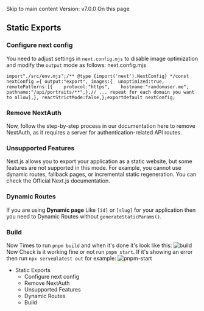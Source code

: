 Skip to main content
Version: v7.0.0
On this page
## Static Exports​
### Configure next config​
You need to adjust settings in `next.config.mjs` to disable image optimization and modify the `output` mode as follows:
next.config.mjs
```
import"./src/env.mjs";/** @type {import('next').NextConfig} */const nextConfig ={ output:"export", images:{  unoptimized:true,  remotePatterns:[{    protocol:"https",    hostname:"randomuser.me",    pathname:"/api/portraits/**",},// ... repeat for each domain you want to allow],}, reactStrictMode:false,};exportdefault nextConfig;
```

### Remove NextAuth​
Now, follow the step-by-step process in our documentation here to remove NextAuth, as it requires a server for authentication-related API routes.
### Unsupported Features​
Next.js allows you to export your application as a static website, but some features are not supported in this mode. For example, you cannot use dynamic routes, fallback pages, or incremental static regeneration. You can check the Official Next.js documentation.
### Dynamic Routes​
If you are using **Dynamic page** Like `[id]` or `[slug]` for your application then you need to Dynamic Routes without `generateStaticParams()`.
### Build​
Now Times to run `pnpm build` and when it's done it's look like this:
![build](https://isomorphic-doc.vercel.app/assets/images/build-3101e4fed0bbb4aafdea6f860b6a76d6.png)
Now Check is it working fine or not run `pnpm start`. If it's showing an error then run `npx serve@latest out` for example:
![pnpm-start](https://isomorphic-doc.vercel.app/assets/images/pnpm-start-d7b22a2b0d5c5ca0cfb890c1aa1127e7.png)
  * Static Exports
    * Configure next config
    * Remove NextAuth
    * Unsupported Features
    * Dynamic Routes
    * Build


